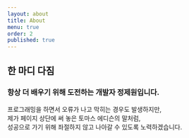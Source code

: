 ```yaml
---
layout: about
title: About
menu: true
order: 2
published: true
---
```


## 한 마디 다짐


### 항상 더 배우기 위해 도전하는 개발자 정제원입니다.<br />
프로그래밍을 하면서 오류가 나고 막히는 경우도 발생하지만,<br />
제가 페이지 상단에 써 놓은 토마스 에디슨의 말처럼,<br />
성공으로 가기 위해 좌절하지 않고 나아갈 수 있도록 노력하겠습니다.

<br />
<br />

